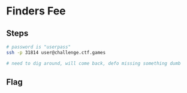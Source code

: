 # Finders Fee

## Steps

```bash
# password is "userpass"
ssh -p 31814 user@challenge.ctf.games

# need to dig around, will come back, defo missing something dumb
```

## Flag

```

```

